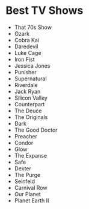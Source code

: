 # Best TV Shows 
* That 70s Show
* Ozark
* Cobra Kai
* Daredevil
* Luke Cage
* Iron Fist
* Jessica Jones
* Punisher
* Supernatural
* Riverdale
* Jack Ryan
* Silicon Valley
* Counterpart
* The Deuce
* The Originals
* Dark
* The Good Doctor
* Preacher
* Condor
* Glow
* The Expanse
* Safe
* Dexter
* The Purge
* Seinfeld
* Carnival Row
* Our Planet
* Planet Earth II
